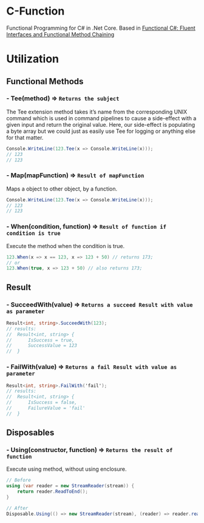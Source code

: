 # C-Function
Functional Programming for C# in .Net Core. Based in [Functional C#: Fluent Interfaces and Functional Method Chaining](https://davefancher.com/2015/06/14/functional-c-fluent-interfaces-and-functional-method-chaining/)
# Utilization

## Functional Methods

### - Tee(method) => `Returns the subject`
The Tee extension method takes it’s name from the corresponding UNIX command which is used in command pipelines to cause a side-effect with a given input and return the original value. Here, our side-effect is populating a byte array but we could just as easily use Tee for logging or anything else for that matter.
```c#
Console.WriteLine(123.Tee(x => Console.WriteLine(x)));
// 123
// 123
```

### - Map(mapFunction) => `Result of mapFunction`
Maps a object to other object, by a function.
```c#
Console.WriteLine(123.Tee(x => Console.WriteLine(x)));
// 123
// 123
```

### - When(condition, function) => `Result of function if condition is true`
Execute the method when the condition is true.
```c#
123.When(x => x == 123, x => 123 + 50) // returns 173;
// or
123.When(true, x => 123 + 50) // also returns 173;
```

## Result

### - SucceedWith(value) => `Returns a succeed Result with value as parameter`
```c#
Result<int, string>.SucceedWith(123);
// results:
//  Result<int, string> {
//      IsSuccess = true,
//      SuccessValue = 123 
//  }
```

### - FailWith(value) => `Returns a fail Result with value as parameter`
```c#
Result<int, string>.FailWith('fail');
// results:
//  Result<int, string> {
//      IsSuccess = false,
//      FailureValue = 'fail' 
//  }
```

## Disposables

### - Using(constructor, function) => `Returns the result of function`
Execute using method, without using enclosure.
```c#
// Before
using (var reader = new StreamReader(stream)) {
    return reader.ReadToEnd();
}

// After
Disposable.Using(() => new StreamReader(stream), (reader) => reader.readToEnd);
```

